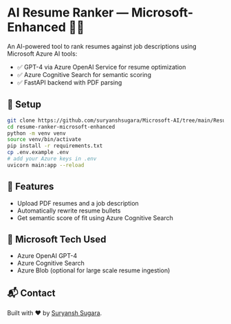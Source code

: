 # AI Resume Ranker — Microsoft-Enhanced 🧠📄

An AI-powered tool to rank resumes against job descriptions using Microsoft Azure AI tools:
- ✅ GPT-4 via Azure OpenAI Service for resume optimization
- ✅ Azure Cognitive Search for semantic scoring
- ✅ FastAPI backend with PDF parsing

## 🔧 Setup
```bash
git clone https://github.com/suryanshsugara/Microsoft-AI/tree/main/Resume-Ranker
cd resume-ranker-microsoft-enhanced
python -m venv venv
source venv/bin/activate
pip install -r requirements.txt
cp .env.example .env
# add your Azure keys in .env
uvicorn main:app --reload
```

## 🧪 Features
- Upload PDF resumes and a job description
- Automatically rewrite resume bullets
- Get semantic score of fit using Azure Cognitive Search

## 💼 Microsoft Tech Used
- Azure OpenAI GPT-4
- Azure Cognitive Search
- Azure Blob (optional for large scale resume ingestion)

## 📬 Contact
Built with ❤️ by [Suryansh Sugara](https://github.com/suryanshsugara).
